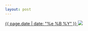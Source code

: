 ```yaml
---
layout: post
---
```


<p>
  <a href="/282">
    <time>{{ page.date | date: "%e %B %Y" }}</time>
    <img src="https://s3.amazonaws.com/life.aaronjgreenberg.com/282.jpg">
  </a>
  
</p>
